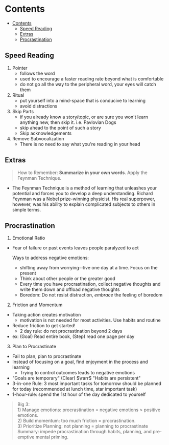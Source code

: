 

# Contents
- [Contents](#contents)
  - [Speed Reading](#speed-reading)
  - [Extras](#extras)
  - [Procrastination](#procrastination)
## Speed Reading
1. Pointer
    - follows the word
    - used to encourage a faster reading rate beyond what is comfortable
    - do not go all the way to the peripheral word, your eyes will catch them
2. Ritual
    - put yourself into a mind-space that is conducive to learning
    - avoid distractions
3. Skip Parts
    - if you already know a story/topic, or are sure you won't learn anything new, then skip it. i.e. Pavlovian Dogs
    - skip ahead to the point of such a story
    - Skip acknowledgements
4. Remove Subvocalization
    - There is no need to say what you're reading in your head

## Extras
>How to Remember: **Summarize in your own words**. Apply the Feynman Technique. 
- The Feynman Technique is a method of learning that unleashes your potential and forces you to develop a deep understanding. Richard Feynman was a Nobel prize-winning physicist. His real superpower, however, was his ability to explain complicated subjects to others in simple terms.

## Procrastination
1. Emotional Ratio
- Fear of failure or past events leaves people paralyzed to act
    
    Ways to address negative emotions:
    - shifting away from worrying--live one day at a time. Focus on the present
    - Think about other people or the greater good
    - Every time you have procrastination, collect negative thoughts and write them down and offload negative thoughts 
    - Boredom: Do not resist distraction, *embrace* the feeling of boredom

2. Friction and Momentum
- Taking action creates motivation
    - motivation is not needed for most activities. Use habits and routine
- Reduce friction to get started!
    - 2 day rule: do not procrastination beyond 2 days
- ex: (Goal) Read entire book, (Step) read one page per day

3. Plan to Procrastinate
- Fail to plan, plan to procrastinate
- Instead of focusing on a goal, find enjoyment in the process and learning
    - Trying to control outcomes leads to negative emotions
- "Goals are temporary" (Clear) $\rarr$ "Habits are persistent"
- 3-in-one Rule: 3 most important tasks for tomorrow should be planned for today (recommended at lunch time, star important task)
- 1-hour-rule: spend the 1st hour of the day dedicated to yourself

> Big 3: </br> 1) Manage emotions: procrastination = negative emotions > positive emotions. </br> 2) Build momentum: too much friction = procrastination. </br> 3) Prioritize Planning: not planning = planning to procrastinate </br> Summary: impede procrastination through habits, planning, and pre-emptive mental priming.